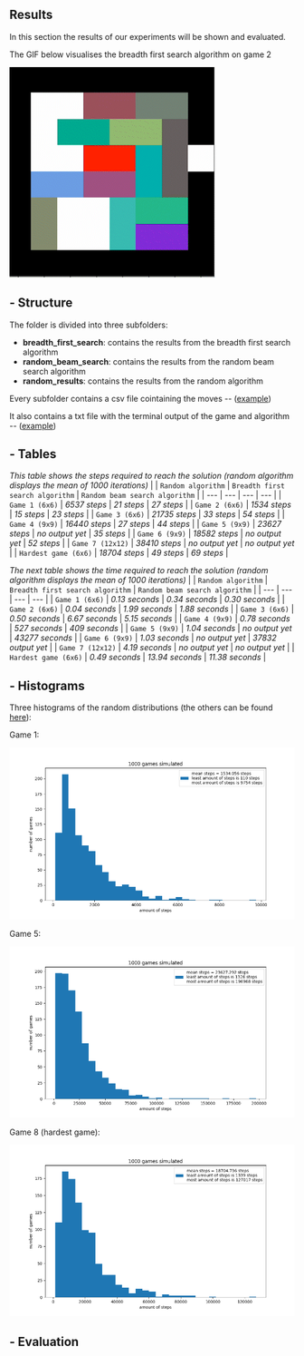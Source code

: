## Results

In this section the results of our experiments will be shown and evaluated. 


The GIF below visualises the breadth first search algorithm on game 2


![GIF Rush Hour](https://github.com/jaaphuls/TrafficControlBoys/blob/main/data/gif_rh_AdobeExpress.gif)

## - Structure

The folder is divided into three subfolders: 
  - **breadth_first_search**: contains the results from the breadth first search algorithm
  - **random_beam_search**: contains the results from the random beam search algorithm
  - **random_results**: contains the results from the random algorithm

Every subfolder contains a csv file cointaining the moves -- ([example](https://github.com/jaaphuls/TrafficControlBoys/blob/main/code/results/breadth_first_search/6x6_1_bfs.csv)) 

It also contains a txt file with the terminal output of the game and algorithm -- ([example](https://github.com/jaaphuls/TrafficControlBoys/blob/main/code/results/breadth_first_search/6x6_1_terminal_output_bfs.txt))

## - Tables

*This table shows the steps required to reach the solution (random algorithm displays the mean of 1000 iterations)*
|     | `Random algorithm` | `Breadth first search algorithm` | `Random beam search algorithm` |
| --- | --- | --- | --- |
| `Game 1 (6x6)` | *6537 steps* | *21 steps* | *27 steps* |
| `Game 2 (6x6)` | *1534 steps* | *15 steps* | *23 steps* |
| `Game 3 (6x6)` | *21735 steps* | *33 steps* | *54 steps* |
| `Game 4 (9x9)` | *16440 steps* | *27 steps* | *44 steps* |
| `Game 5 (9x9)` | *23627 steps* | *no output yet* | *35 steps* |
| `Game 6 (9x9)` | *18582 steps* | *no output yet* | *52 steps* |
| `Game 7 (12x12)` | *38410 steps* | *no output yet* | *no output yet* |
| `Hardest game (6x6)` | *18704 steps* | *49 steps* | *69 steps* |

*The next table shows the time required to reach the solution (random algorithm displays the mean of 1000 iterations)*
|     | `Random algorithm` | `Breadth first search algorithm` | `Random beam search algorithm` |
| --- | --- | --- | --- |
| `Game 1 (6x6)` | *0.13 seconds* | *0.34 seconds* | *0.30 seconds* |
| `Game 2 (6x6)` | *0.04 seconds* | *1.99 seconds* | *1.88 seconds* |
| `Game 3 (6x6)` | *0.50 seconds* | *6.67 seconds* | *5.15 seconds* |
| `Game 4 (9x9)` | *0.78 seconds* | *527 seconds* | *409 seconds* |
| `Game 5 (9x9)` | *1.04 seconds* | *no output yet* | *43277 seconds* |
| `Game 6 (9x9)` | *1.03 seconds* | *no output yet* | *37832 output yet* |
| `Game 7 (12x12)` | *4.19 seconds* | *no output yet* | *no output yet* |
| `Hardest game (6x6)` | *0.49 seconds* | *13.94 seconds* | *11.38 seconds* |

## - Histograms

Three histograms of the random distributions (the others can be found [here](https://github.com/jaaphuls/TrafficControlBoys/tree/main/code/results/random_results/random_algorithm)): 

Game 1: 

![game1](https://github.com/jaaphuls/TrafficControlBoys/blob/main/code/results/random_results/random_algorithm/2_step/results_steps_game_2_2_steps.png) 


Game 5: 

![game5](https://github.com/jaaphuls/TrafficControlBoys/blob/main/code/results/random_results/random_algorithm/2_step/results_steps_game_5_2_steps.png)

Game 8 (hardest game): 

![game8](https://github.com/jaaphuls/TrafficControlBoys/blob/main/code/results/random_results/random_algorithm/2_step/results_steps_game_8_2_steps.png)

## - Evaluation

